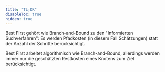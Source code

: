 ```yaml
---
title: "TL;DR"
disableToc: true
hidden: true
---
```



Best First gehört wie Branch-and-Bound zu den "Informierten Suchverfahren": Es werden
Pfadkosten (in diesem Fall Schätzungen) statt der Anzahl der Schritte berücksichtigt.

Best First arbeitet algorithmisch wie Branch-and-Bound, allerdings werden immer nur die
geschätzten Restkosten eines Knotens zum Ziel berücksichtigt.

